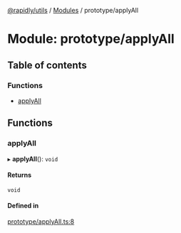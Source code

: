 [@rapidly/utils](../README.md) / [Modules](../modules.md) / prototype/applyAll

# Module: prototype/applyAll

## Table of contents

### Functions

- [applyAll](prototype_applyAll.md#applyall)

## Functions

### applyAll

▸ **applyAll**(): `void`

#### Returns

`void`

#### Defined in

[prototype/applyAll.ts:8](https://github.com/canguser/rapidly-utils/blob/7d8bf42/main/prototype/applyAll.ts#L8)
